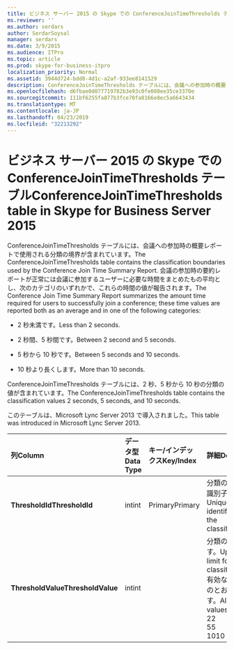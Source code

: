 ```yaml
---
title: ビジネス サーバー 2015 の Skype での ConferenceJoinTimeThresholds テーブル
ms.reviewer: ''
ms.author: serdars
author: SerdarSoysal
manager: serdars
ms.date: 3/9/2015
ms.audience: ITPro
ms.topic: article
ms.prod: skype-for-business-itpro
localization_priority: Normal
ms.assetid: 3944d724-bdd8-4d1c-a2af-933ee8141529
description: ConferenceJoinTimeThresholds テーブルには、会議への参加時の概要レポートで使用される分類の境界が含まれています。 会議の参加時の要約レポートが正常には会議に参加するユーザーに必要な時間をまとめたもの平均とし、次のカテゴリのいずれかで、これらの時間の値が報告されます。
ms.openlocfilehash: d6fbae0d077719782b3e93c0fe008ee35ce3370e
ms.sourcegitcommit: 111bf6255fa877b3fce70fa8166e8ec5a6643434
ms.translationtype: MT
ms.contentlocale: ja-JP
ms.lasthandoff: 04/23/2019
ms.locfileid: "32213292"
---
```

# <a name="conferencejointimethresholds-table-in-skype-for-business-server-2015"></a><span data-ttu-id="912d4-104">ビジネス サーバー 2015 の Skype での ConferenceJoinTimeThresholds テーブル</span><span class="sxs-lookup"><span data-stu-id="912d4-104">ConferenceJoinTimeThresholds table in Skype for Business Server 2015</span></span>
 
<span data-ttu-id="912d4-105">ConferenceJoinTimeThresholds テーブルには、会議への参加時の概要レポートで使用される分類の境界が含まれています。</span><span class="sxs-lookup"><span data-stu-id="912d4-105">The ConferenceJoinTimeThresholds table contains the classification boundaries used by the Conference Join Time Summary Report.</span></span> <span data-ttu-id="912d4-106">会議の参加時の要約レポートが正常には会議に参加するユーザーに必要な時間をまとめたもの平均とし、次のカテゴリのいずれかで、これらの時間の値が報告されます。</span><span class="sxs-lookup"><span data-stu-id="912d4-106">The Conference Join Time Summary Report summarizes the amount time required for users to successfully join a conference; these time values are reported both as an average and in one of the following categories:</span></span>
  
- <span data-ttu-id="912d4-107">2 秒未満です。</span><span class="sxs-lookup"><span data-stu-id="912d4-107">Less than 2 seconds.</span></span>
    
- <span data-ttu-id="912d4-108">2 秒間、5 秒間です。</span><span class="sxs-lookup"><span data-stu-id="912d4-108">Between 2 second and 5 seconds.</span></span>
    
- <span data-ttu-id="912d4-109">5 秒から 10 秒です。</span><span class="sxs-lookup"><span data-stu-id="912d4-109">Between 5 seconds and 10 seconds.</span></span>
    
- <span data-ttu-id="912d4-110">10 秒より長くします。</span><span class="sxs-lookup"><span data-stu-id="912d4-110">More than 10 seconds.</span></span>
    
<span data-ttu-id="912d4-111">ConferenceJoinTimeThresholds テーブルには、2 秒、5 秒から 10 秒の分類の値が含まれています。</span><span class="sxs-lookup"><span data-stu-id="912d4-111">The ConferenceJoinTimeThresholds table contains the classification values 2 seconds, 5 seconds, and 10 seconds.</span></span>
  
<span data-ttu-id="912d4-112">このテーブルは、Microsoft Lync Server 2013 で導入されました。</span><span class="sxs-lookup"><span data-stu-id="912d4-112">This table was introduced in Microsoft Lync Server 2013.</span></span>
  
|<span data-ttu-id="912d4-113">**列**</span><span class="sxs-lookup"><span data-stu-id="912d4-113">**Column**</span></span>|<span data-ttu-id="912d4-114">**データ型**</span><span class="sxs-lookup"><span data-stu-id="912d4-114">**Data Type**</span></span>|<span data-ttu-id="912d4-115">**キー/インデックス**</span><span class="sxs-lookup"><span data-stu-id="912d4-115">**Key/Index**</span></span>|<span data-ttu-id="912d4-116">**詳細**</span><span class="sxs-lookup"><span data-stu-id="912d4-116">**Details**</span></span>|
|:-----|:-----|:-----|:-----|
|<span data-ttu-id="912d4-117">**ThresholdId**</span><span class="sxs-lookup"><span data-stu-id="912d4-117">**ThresholdId**</span></span> <br/> |<span data-ttu-id="912d4-118">int</span><span class="sxs-lookup"><span data-stu-id="912d4-118">int</span></span>  <br/> |<span data-ttu-id="912d4-119">Primary</span><span class="sxs-lookup"><span data-stu-id="912d4-119">Primary</span></span>  <br/> |<span data-ttu-id="912d4-120">分類の一意の識別子です。</span><span class="sxs-lookup"><span data-stu-id="912d4-120">Unique identifier for the classification.</span></span>  <br/> |
|<span data-ttu-id="912d4-121">**ThresholdValue**</span><span class="sxs-lookup"><span data-stu-id="912d4-121">**ThresholdValue**</span></span> <br/> |<span data-ttu-id="912d4-122">int</span><span class="sxs-lookup"><span data-stu-id="912d4-122">int</span></span>  <br/> || <span data-ttu-id="912d4-123">分類の上限です。</span><span class="sxs-lookup"><span data-stu-id="912d4-123">Upper limit for the classification.</span></span> <span data-ttu-id="912d4-124">有効な値は次のとおりです。</span><span class="sxs-lookup"><span data-stu-id="912d4-124">Allowed values are:</span></span> <br/>  <span data-ttu-id="912d4-125">2</span><span class="sxs-lookup"><span data-stu-id="912d4-125">2</span></span> <br/>  <span data-ttu-id="912d4-126">5</span><span class="sxs-lookup"><span data-stu-id="912d4-126">5</span></span> <br/>  <span data-ttu-id="912d4-127">10</span><span class="sxs-lookup"><span data-stu-id="912d4-127">10</span></span> <br/> |
   

